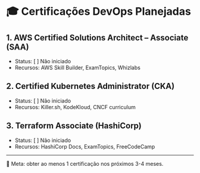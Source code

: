 # 🎓 Certificações DevOps Planejadas

## 1. AWS Certified Solutions Architect – Associate (SAA)
- Status: [ ] Não iniciado
- Recursos: AWS Skill Builder, ExamTopics, Whizlabs

## 2. Certified Kubernetes Administrator (CKA)
- Status: [ ] Não iniciado
- Recursos: Killer.sh, KodeKloud, CNCF curriculum

## 3. Terraform Associate (HashiCorp)
- Status: [ ] Não iniciado
- Recursos: HashiCorp Docs, ExamTopics, FreeCodeCamp

---

🎯 Meta: obter ao menos 1 certificação nos próximos 3-4 meses.
